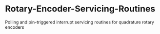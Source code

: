# Rotary-Encoder-Servicing-Routines
Polling and pin-triggered interrupt servicing routines for quadrature rotary encoders
